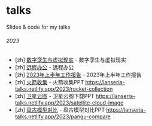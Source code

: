 # talks

Slides &amp; code for my talks

###### 2023

- [zh] [数字孪生与虚拟现实](./2022-11-28) - 数字孪生与虚拟现实
- [zh] [远程办公](./2022-12-17) - 远程办公
- [zh] [2023年上半年工作报告](./2023-06-30) - 2023年上半年工作报告
- [zh] [火箭收集](./2023-08-23) - 火箭收集PPT https://lanseria-talks.netlify.app/2023/rocket-collection
- [zh] [卫星云图](./2023-08-28) - 卫星云图下载PPT https://lanseria-talks.netlify.app/2023/satellite-cloud-image
- [zh] [盘古模型对比](./2023-09-08) - 盘古模型对比PPT https://lanseria-talks.netlify.app/2023/pangu-compare

